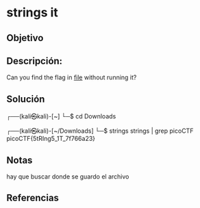 # strings it

## Objetivo 
## Descripción:
Can you find the flag in [file](https://jupiter.challenges.picoctf.org/static/fae9ac5267cd6e44124e559b901df177/strings) without running it?




## Solución 
┌──(kali㉿kali)-[~]
└─$ cd Downloads 
                                                                             
┌──(kali㉿kali)-[~/Downloads]
└─$ strings strings | grep picoCTF
picoCTF{5tRIng5_1T_7f766a23}


## Notas
hay que buscar donde se guardo el archivo 


## Referencias